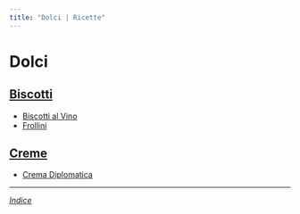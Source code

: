 ```yaml
---
title: "Dolci | Ricette"
---
```

# Dolci

## [Biscotti](./Biscotti)

- [Biscotti al Vino](./Biscotti/Biscotti-al-Vino.md)
- [Frollini](./Biscotti/Frollini.md)

## [Creme](./Creme)

- [Crema Diplomatica](./Creme/Crema-Diplomatica.md)

***

*[Indice](..)*